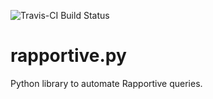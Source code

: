 ![Travis-CI Build Status](https://travis-ci.org/hughdbrown/rapportive.png)

rapportive.py
=============

Python library to automate Rapportive queries.
